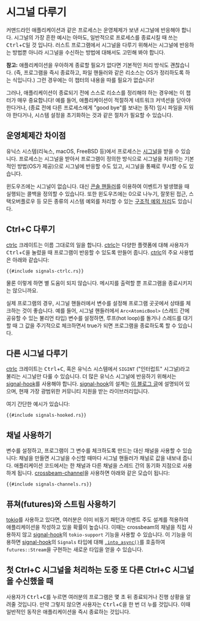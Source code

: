 # 시그널 다루기

커맨드라인 애플리케이션과 같은 프로세스는
운영체제가 보낸 시그널에 반응해야 합니다.
시그널의 가장 흔한 예시는 아마도, 일반적으로 프로세스를 종료시킬 때
쓰는 <kbd>Ctrl</kbd>+<kbd>C</kbd>일 것 입니다.
러스트 프로그램에서 시그널을 다루기 위해서는
시그널에 반응하는 방법뿐 아니라
시그널을 수신하는 방법에 대해서도 고민해 봐야 합니다.

<aside>

**참고:**
애플리케이션을 우아하게 종료할 필요가 없다면
기본적인 처리 방식도 괜찮습니다.
(즉, 프로그램을 즉시 종료하고, 파일 핸들러와
같은 리소스는 OS가 정리하도록 하는 식입니다.)
그런 경우에는 이 챕터의 내용을 따를 필요가 없습니다!

그러나, 애플리케이션이 종료되기 전에 스스로 리소스를
정리해야 하는 경우에는 이 챕터가 매우 중요합니다!
예를 들어,
애플리케이션이 적절하게 네트워크 커넥션을 닫아야 한다거나,
(종료 전에 다른 프로세스에게 "good bye"를 보내는 동작)
임시 파일을 지워야 한다거나,
시스템 설정을 초기화하는 것과 같은
절차가 필요할 수 있습니다.

</aside>

## 운영체제간 차이점

유닉스 시스템(리눅스, macOS, FreeBSD 등)에서
프로세스는 [시그널]을 받을 수 있습니다.
프로세스는 시그널을 받아서 프로그램이 정의한 방식으로
시그널을 처리하는 기본적인 방법(OS가 제공)으로
시그널에 반응할 수도 있고,
시그널을 통째로 무시할 수도 있습니다.

[시그널]: https://manpages.ubuntu.com/manpages/bionic/en/man7/signal.7.html

윈도우즈에는 시그널이 없습니다.
대신 [콘솔 핸들러]를 이용하여 이벤트가 발생했을 때
실행되는 콜백을 정의할 수 있습니다.
또한 윈도우즈에는 0으로 나누기, 잘못된 접근, 스택오버플로우 등 모든 종류의
시스템 예외를 처리할 수 있는 [구조적 예외 처리]도 있습니다.

[콘솔 핸들러]: https://learn.microsoft.com/ko-kr/windows/console/console-control-handlers
[구조적 예외 처리]: https://docs.microsoft.com/ko-kr/windows/desktop/debug/structured-exception-handling

## Ctrl+C 다루기

[ctrlc] 크레이트는 이름 그대로의 일을 합니다.
[ctrlc]는 다양한 플랫폼에 대해 사용자가
<kbd>Ctrl</kbd>+<kbd>C</kbd>을 눌렀을 때
프로그램이 반응할 수 있도록 만들어 줍니다.
[ctrlc]의 주요 사용법은 아래와 같습니다:

[ctrlc]: https://crates.io/crates/ctrlc

```rust,ignore
{{#include signals-ctrlc.rs}}
```

물론 이렇게 하면 별 도움이 되지 않습니다.
메시지를 출력할 뿐 프로그램을 종료시키지는 않으니까요.

실제 프로그램의 경우,
시그널 핸들러에서 변수를 설정해
프로그램 곳곳에서 상태를 체크하는 것이 좋습니다.
예를 들어,
시그널 핸들러에서 `Arc<AtomicBool>`
(스레드 간에 공유할 수 있는 불리언 타입)
변수를 설정하면, 루프(hot loop)를 돌거나
스레드를 대기할 때 그 값을 주기적으로
체크하면서 true가 되면 프로그램을
종료하도록 할 수 있습니다.

## 다른 시그널 다루기

[ctrlc] 크레이트는 <kbd>Ctrl</kbd>+<kbd>C</kbd>,
혹은 유닉스 시스템에서 `SIGINT` ("인터럽트" 시그널)라고 불리는
시그널만 다룰 수 있습니다.
더 많은 유닉스 시그널에 반응하기 위해서는
[signal-hook]를 사용해야 합니다.
[signal-hook]의 설계는 [이 블로그 글][signal-hook-post]에
설명되어 있으며, 현재 가장 광범위한 커뮤니티 지원을 받는 라이브러리입니다.

여기 간단한 예시가 있습니다:

```rust,ignore
{{#include signals-hooked.rs}}
```

[signal-hook-post]: https://vorner.github.io/2018/06/28/signal-hook.html

## 채널 사용하기

변수를 설정하고, 프로그램이 그 변수를 체크하도록 만드는 대신
채널을 사용할 수 있습니다:
채널을 만들면 시그널을 수신할 때마다 시그널 핸들러가
채널로 값을 내보내 줍니다.
애플리케이션 코드에서는 한 채널과
다른 채널을 스레드 간의 동기화 지점으로 사용하게 됩니다.
[crossbeam-channel]을 사용하면 아래와 같은 모습이 됩니다:

[crossbeam-channel]: https://crates.io/crates/crossbeam-channel

```rust,ignore
{{#include signals-channels.rs}}
```

## 퓨쳐(futures)와 스트림 사용하기

[tokio]를 사용하고 있다면,
여러분은 이미 비동기 패턴과 이벤트 주도 설계를 적용하여
애플리케이션을 작성하고 있을 확률이 높습니다.
이때는 crossbeam의 채널을 직접 사용하지 않고
[signal-hook]의 `tokio-support` 기능을 사용할 수 있습니다.
이 기능을 이용하면 [signal-hook]의 `Signals` 타입에 대해
[`.into_async()`]를 호출하여 `futures::Stream`을 구현하는
새로운 타입을 얻을 수 있습니다.

[signal-hook]: https://crates.io/crates/signal-hook
[tokio]: https://tokio.rs/
[`.into_async()`]: https://docs.rs/signal-hook/0.1.6/signal_hook/iterator/struct.Signals.html#method.into_async

## 첫 Ctrl+C 시그널을 처리하는 도중 또 다른 Ctrl+C 시그널을 수신했을 때

사용자가 <kbd>Ctrl</kbd>+<kbd>C</kbd>를 누르면
여러분의 프로그램은 몇 초 뒤 종료되거나
진행 상황을 알려줄 것입니다.
만약 그렇지 않으면 사용자는
<kbd>Ctrl</kbd>+<kbd>C</kbd>을 한 번 더 누를 것입니다.
이때 일반적인 동작은 애플리케이션을 즉시 종료하는 것입니다.

